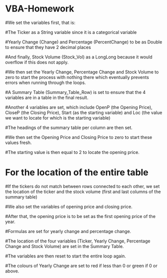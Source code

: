 # VBA-Homework

#We set the variables first, that is:

#The Ticker as a String variable since it is a categorical variable

#Yearly Change (Change) and Percentage (PercentChange) to be as Double to ensure that they have 2 decimal places

#And finally, Stock Volume (Stock_Vol) as a LongLong because it would overflow if this does not apply.

#We then set the Yearly Change, Percentage Change and Stock Volume to zero to start the process with nothing there which eventually prevents errors when running through the loops.

#A Summary Table (Summary_Table_Row) is set to ensure that the 4 variables are in a table in the final result.

#Another 4 variables are set, which include OpenP (the Opening Price), CloseP (the Closing Price), Start (as the starting variable) and Loc (the value we want to locate for which is the starting variable)

#The headings of the summary table per column are then set.

#We then set the Opening Price and Closing Price to zero to start these values fresh.

#The starting value is then equal to 2 to locate the opening price.

# For the location of the entire table

#If the tickers do not match between rows connected to each other, we set the location of the ticker and the stock volume (first and last columns of the summary table)

#We also set the variables of opening price and closing price.

#After that, the opening price is to be set as the first opening price of the year.

#Formulas are set for yearly change and percentage change.

#The location of the four variables (Ticker, Yearly Change, Percentage Change and Stock Volume) are set in the Summary Table.

#The variables are then reset to start the entire loop again.

#The colours of Yearly Change are set to red if less than 0 or green if 0 or above.

